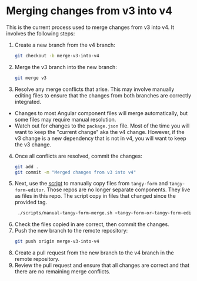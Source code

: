 # Merging changes from v3 into v4

This is the current process used to merge changes from v3 into v4. It involves the following steps:

1. Create a new branch from the v4 branch:
   ```bash
   git checkout -b merge-v3-into-v4
   ```
2. Merge the v3 branch into the new branch:
   ```bash
   git merge v3
   ```
3. Resolve any merge conflicts that arise. This may involve manually editing files to ensure that the changes from both branches are correctly integrated.
  - Changes to most Angular component files will merge automatically, but some files may require manual resolution.
  - Watch out for changes to the `package.json` file. Most of the time you will want to keep the "current change" aka the v4 change. However, if the v3 change is a new dependency that is not in v4, you will want to keep the v3 change.
4. Once all conflicts are resolved, commit the changes:
   ```bash
   git add .
   git commit -m "Merged changes from v3 into v4"
   ```
4. Next, use the [script](./scripts/manual-tangy-form-merge.sh) to manually copy files from `tangy-form` and `tangy-form-editor`. Those repos are no longer separate components. They live as files in this repo. The script copy in files that changed since the provided tag.
   ```bash
    ./scripts/manual-tangy-form-merge.sh <tangy-form-or-tangy-form-editor> <tag>
    ```
5. Check the files copied in are correct, then commit the changes.
5. Push the new branch to the remote repository:
   ```bash
   git push origin merge-v3-into-v4
   ```
6. Create a pull request from the new branch to the v4 branch in the remote repository.
7. Review the pull request and ensure that all changes are correct and that there are no remaining merge conflicts.